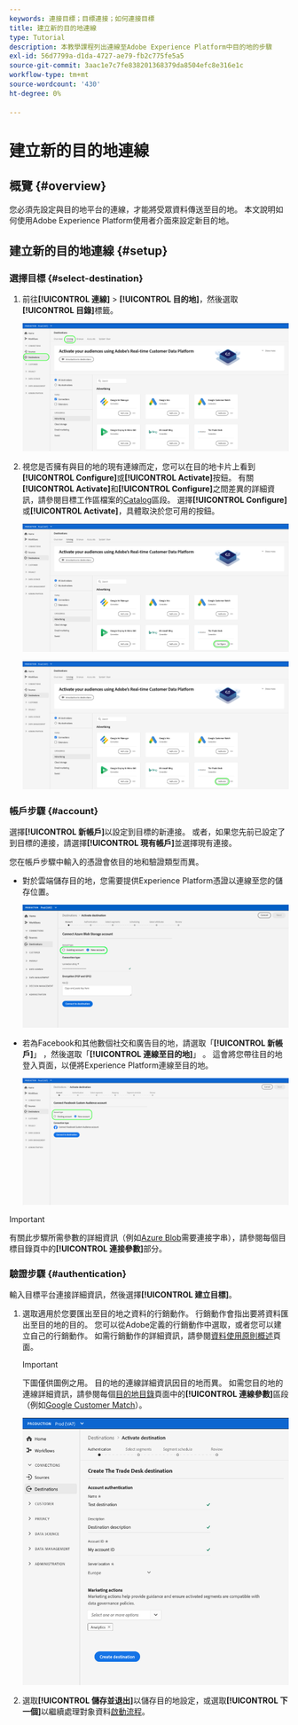 ```yaml
---
keywords: 連接目標；目標連接；如何連接目標
title: 建立新的目的地連線
type: Tutorial
description: 本教學課程列出連線至Adobe Experience Platform中目的地的步驟
exl-id: 56d7799a-d1da-4727-ae79-fb2c775fe5a5
source-git-commit: 3aac1e7c7fe838201368379da8504efc8e316e1c
workflow-type: tm+mt
source-wordcount: '430'
ht-degree: 0%

---
```


# 建立新的目的地連線

## 概覽 {#overview}

您必須先設定與目的地平台的連線，才能將受眾資料傳送至目的地。 本文說明如何使用Adobe Experience Platform使用者介面來設定新目的地。

## 建立新的目的地連線 {#setup}

### 選擇目標 {#select-destination}

1. 前往&#x200B;**[!UICONTROL 連線]** > **[!UICONTROL 目的地]**，然後選取&#x200B;**[!UICONTROL 目錄]**&#x200B;標籤。

   ![目錄頁面](../assets/ui/connect-destinations/catalog.png)

1. 視您是否擁有與目的地的現有連線而定，您可以在目的地卡片上看到&#x200B;**[!UICONTROL Configure]**&#x200B;或&#x200B;**[!UICONTROL Activate]**&#x200B;按鈕。 有關&#x200B;**[!UICONTROL Activate]**&#x200B;和&#x200B;**[!UICONTROL Configure]**&#x200B;之間差異的詳細資訊，請參閱目標工作區檔案的[Catalog](../ui/destinations-workspace.md#catalog)區段。 選擇&#x200B;**[!UICONTROL Configure]**&#x200B;或&#x200B;**[!UICONTROL Activate]**，具體取決於您可用的按鈕。

   ![目錄頁面](../assets/ui/connect-destinations/set-up.png)

   ![啟用區段](../assets/ui/connect-destinations/activate-segments.png)

<!-- 1. If you selected **[!UICONTROL Set up]**, skip this step. If you selected **[!UICONTROL Activate segments]**, you can now see a list of the existing destination connections. Select **[!UICONTROL Configure new destination]**.

   ![Configure new destination](../assets/ui/connect-destinations/configure-new-destination.png) -->

### 帳戶步驟 {#account}

選擇&#x200B;**[!UICONTROL 新帳戶]**&#x200B;以設定到目標的新連接。 或者，如果您先前已設定了到目標的連接，請選擇&#x200B;**[!UICONTROL 現有帳戶]**&#x200B;並選擇現有連接。

您在帳戶步驟中輸入的憑證會依目的地和驗證類型而異。

* 對於雲端儲存目的地，您需要提供Experience Platform憑證以連線至您的儲存位置。

   ![為雲端儲存目的地選取帳戶類型](../assets/ui/connect-destinations/new-account-cloud-storage.png)

* 若為Facebook和其他數個社交和廣告目的地，請選取「**[!UICONTROL 新帳戶]**」 ，然後選取「**[!UICONTROL 連線至目的地]**」 。 這會將您帶往目的地登入頁面，以便將Experience Platform連線至目的地。

   ![選擇社交目的地的帳戶類型](../assets/ui/connect-destinations/new-account.png)

>[!IMPORTANT]
>
>有關此步驟所需參數的詳細資訊（例如[Azure Blob](../catalog/cloud-storage/azure-blob.md#parameters)需要連接字串），請參閱每個目標目錄頁中的&#x200B;**[!UICONTROL 連接參數]**&#x200B;部分。

### 驗證步驟 {#authentication}

輸入目標平台連接詳細資訊，然後選擇&#x200B;**[!UICONTROL 建立目標]**。

1. 選取適用於您要匯出至目的地之資料的行銷動作。 行銷動作會指出要將資料匯出至目的地的目的。 您可以從Adobe定義的行銷動作中選取，或者您可以建立自己的行銷動作。 如需行銷動作的詳細資訊，請參閱[資料使用原則概述](../../data-governance/policies/overview.md)頁面。

   >[!IMPORTANT]
   >
   >下圖僅供圖例之用。 目的地的連線詳細資訊因目的地而異。 如需您目的地的連線詳細資訊，請參閱每個[目的地目錄](../catalog/overview.md)頁面中的&#x200B;**[!UICONTROL 連線參數]**&#x200B;區段（例如[Google Customer Match](../catalog/advertising/google-customer-match.md#parameters)）。

   ![連接到目標](../assets/ui/connect-destinations/connect-destination.png)

1. 選取&#x200B;**[!UICONTROL 儲存並退出]**&#x200B;以儲存目的地設定，或選取&#x200B;**[!UICONTROL 下一個]**&#x200B;以繼續處理對象資料[啟動流程](activation-overview.md)。